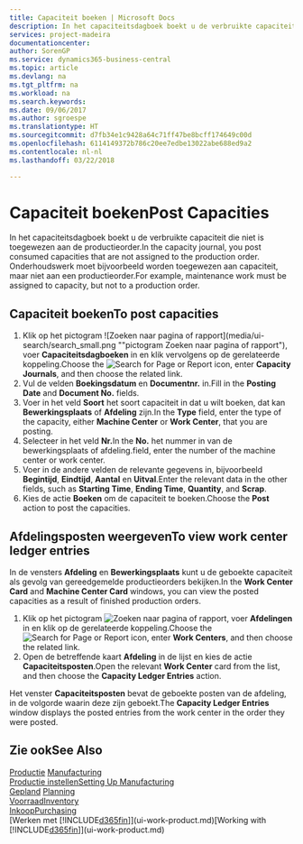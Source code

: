 ```yaml
---
title: Capaciteit boeken | Microsoft Docs
description: In het capaciteitsdagboek boekt u de verbruikte capaciteit die niet is toegewezen aan de productieorder. Onderhoudswerk moet bijvoorbeeld worden toegewezen aan capaciteit, maar niet aan een productieorder.
services: project-madeira
documentationcenter: 
author: SorenGP
ms.service: dynamics365-business-central
ms.topic: article
ms.devlang: na
ms.tgt_pltfrm: na
ms.workload: na
ms.search.keywords: 
ms.date: 09/06/2017
ms.author: sgroespe
ms.translationtype: HT
ms.sourcegitcommit: d7fb34e1c9428a64c71ff47be8bcff174649c00d
ms.openlocfilehash: 6114149372b786c20ee7edbe13022abe688ed9a2
ms.contentlocale: nl-nl
ms.lasthandoff: 03/22/2018

---
```

# <a name="post-capacities"></a><span data-ttu-id="22280-104">Capaciteit boeken</span><span class="sxs-lookup"><span data-stu-id="22280-104">Post Capacities</span></span>
<span data-ttu-id="22280-105">In het capaciteitsdagboek boekt u de verbruikte capaciteit die niet is toegewezen aan de productieorder.</span><span class="sxs-lookup"><span data-stu-id="22280-105">In the capacity journal, you post consumed capacities that are not assigned to the production order.</span></span> <span data-ttu-id="22280-106">Onderhoudswerk moet bijvoorbeeld worden toegewezen aan capaciteit, maar niet aan een productieorder.</span><span class="sxs-lookup"><span data-stu-id="22280-106">For example, maintenance work must be assigned to capacity, but not to a production order.</span></span>  

## <a name="to-post-capacities"></a><span data-ttu-id="22280-107">Capaciteit boeken</span><span class="sxs-lookup"><span data-stu-id="22280-107">To post capacities</span></span>  
1.  <span data-ttu-id="22280-108">Klik op het pictogram ![Zoeken naar pagina of rapport](media/ui-search/search_small.png ""pictogram Zoeken naar pagina of rapport"), voer **Capaciteitsdagboeken** in en klik vervolgens op de gerelateerde koppeling.</span><span class="sxs-lookup"><span data-stu-id="22280-108">Choose the ![Search for Page or Report](media/ui-search/search_small.png "Search for Page or Report icon") icon, enter **Capacity Journals**, and then choose the related link.</span></span>  
2.  <span data-ttu-id="22280-109">Vul de velden **Boekingsdatum** en **Documentnr.** in.</span><span class="sxs-lookup"><span data-stu-id="22280-109">Fill in the **Posting Date** and **Document No.** fields.</span></span>  
3.  <span data-ttu-id="22280-110">Voer in het veld **Soort** het soort capaciteit in dat u wilt boeken, dat kan **Bewerkingsplaats** of **Afdeling** zijn.</span><span class="sxs-lookup"><span data-stu-id="22280-110">In the **Type** field, enter the type of the capacity, either **Machine Center** or **Work Center**, that you are posting.</span></span>  
4.  <span data-ttu-id="22280-111">Selecteer in het veld **Nr.**</span><span class="sxs-lookup"><span data-stu-id="22280-111">In the **No.**</span></span> <span data-ttu-id="22280-112">het nummer in van de bewerkingsplaats of afdeling.</span><span class="sxs-lookup"><span data-stu-id="22280-112">field, enter the number of the machine center or work center.</span></span>  
5.  <span data-ttu-id="22280-113">Voer in de andere velden de relevante gegevens in, bijvoorbeeld **Begintijd**, **Eindtijd**, **Aantal** en **Uitval**.</span><span class="sxs-lookup"><span data-stu-id="22280-113">Enter the relevant data in the other fields, such as **Starting Time**, **Ending Time**, **Quantity**, and **Scrap**.</span></span>  
6.  <span data-ttu-id="22280-114">Kies de actie **Boeken** om de capaciteit te boeken.</span><span class="sxs-lookup"><span data-stu-id="22280-114">Choose the **Post** action to post the capacities.</span></span>  

## <a name="to-view-work-center-ledger-entries"></a><span data-ttu-id="22280-115">Afdelingsposten weergeven</span><span class="sxs-lookup"><span data-stu-id="22280-115">To view work center ledger entries</span></span>  
<span data-ttu-id="22280-116">In de vensters **Afdeling** en **Bewerkingsplaats** kunt u de geboekte capaciteit als gevolg van gereedgemelde productieorders bekijken.</span><span class="sxs-lookup"><span data-stu-id="22280-116">In the **Work Center Card** and **Machine Center Card** windows, you can view the posted capacities as a result of finished production orders.</span></span>    
1.  <span data-ttu-id="22280-117">Klik op het pictogram ![Zoeken naar pagina of rapport](media/ui-search/search_small.png "pictogram Zoeken naar pagina of rapport"), voer **Afdelingen** in en klik op de gerelateerde koppeling.</span><span class="sxs-lookup"><span data-stu-id="22280-117">Choose the ![Search for Page or Report](media/ui-search/search_small.png "Search for Page or Report icon") icon, enter **Work Centers**, and then choose the related link.</span></span>  
2.  <span data-ttu-id="22280-118">Open de betreffende kaart **Afdeling** in de lijst en kies de actie **Capaciteitsposten**.</span><span class="sxs-lookup"><span data-stu-id="22280-118">Open the relevant **Work Center** card from the list, and then choose the **Capacity Ledger Entries** action.</span></span>  

<span data-ttu-id="22280-119">Het venster **Capaciteitsposten** bevat de geboekte posten van de afdeling, in de volgorde waarin deze zijn geboekt.</span><span class="sxs-lookup"><span data-stu-id="22280-119">The **Capacity Ledger Entries** window displays the posted entries from the work center in the order they were posted.</span></span>   

## <a name="see-also"></a><span data-ttu-id="22280-120">Zie ook</span><span class="sxs-lookup"><span data-stu-id="22280-120">See Also</span></span>  
<span data-ttu-id="22280-121">[Productie](production-manage-manufacturing.md)  </span><span class="sxs-lookup"><span data-stu-id="22280-121">[Manufacturing](production-manage-manufacturing.md)  </span></span>  
[<span data-ttu-id="22280-122">Productie instellen</span><span class="sxs-lookup"><span data-stu-id="22280-122">Setting Up Manufacturing</span></span>](production-configure-production-processes.md)  
<span data-ttu-id="22280-123">[Gepland](production-planning.md)    </span><span class="sxs-lookup"><span data-stu-id="22280-123">[Planning](production-planning.md)    </span></span>  
[<span data-ttu-id="22280-124">Voorraad</span><span class="sxs-lookup"><span data-stu-id="22280-124">Inventory</span></span>](inventory-manage-inventory.md)  
[<span data-ttu-id="22280-125">Inkoop</span><span class="sxs-lookup"><span data-stu-id="22280-125">Purchasing</span></span>](purchasing-manage-purchasing.md)  
<span data-ttu-id="22280-126">[Werken met [!INCLUDE[d365fin](includes/d365fin_md.md)]](ui-work-product.md)</span><span class="sxs-lookup"><span data-stu-id="22280-126">[Working with [!INCLUDE[d365fin](includes/d365fin_md.md)]](ui-work-product.md)</span></span>

